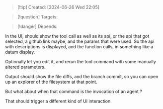 
>[!tip] Created: [2024-06-26 Wed 22:05]

>[!question] Targets: 

>[!danger] Depends: 

In the UI, should show the tool call as well as its api, or the api that got selected, a github link maybe, and the params that were used.
So the api with descriptions is displayed, and the function calls, in something like a datum display.

Optionally let you edit it, and rerun the tool command with some manually altered parameters.

Output should show the file diffs, and the branch commit, so you can open up an explorer of the filesystem at that point.

But what about when that command is the invocation of an agent ?

That should trigger a different kind of UI interaction.